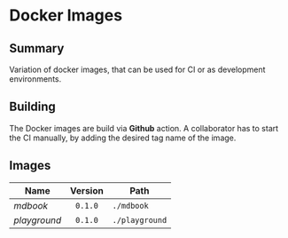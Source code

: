 # Docker Images

## Summary

Variation of docker images, that can be used for CI or as development
environments.

## Building

The Docker images are build via **Github** action. A collaborator has to start
the CI manually, by adding the desired tag name of the image.

## Images

|**Name**    |**Version**|**Path**      |
|------------|:---------:|--------------|
|*mdbook*    |`0.1.0`    |`./mdbook`    |
|*playground*|`0.1.0`    |`./playground`|

